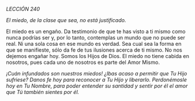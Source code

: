 *LECCIÓN 240*

*El miedo, de la clase que sea, no está justificado.*

El miedo es un engaño. Da testimonio de que te has visto a ti mismo como nunca podrías ser y, por lo tanto, contemplas un mundo que no puede ser real. Ni una sola cosa en ese mundo es verdad. Sea cual sea la forma en que se manifieste, sólo da fe de tus ilusiones acerca de ti mismo. No nos dejemos engañar hoy. Somos los Hijos de Dios. El miedo no tiene cabida en nosotros, pues cada uno de nosotros es parte del Amor Mismo.

_¡Cuán infundados son nuestros miedos! ¿Ibas acaso a permitir que Tu Hijo sufriese? Danos fe hoy para reconocer a Tu Hijo y liberarlo. Perdonémosle hoy en Tu Nombre, para poder entender su santidad y sentir por él el amor que Tú también sientes por él._